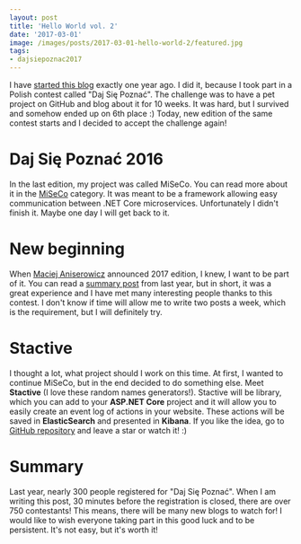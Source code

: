 ```yaml
---
layout: post
title: 'Hello World vol. 2'
date: '2017-03-01'
image: /images/posts/2017-03-01-hello-world-2/featured.jpg
tags:
- dajsiepoznac2017
---
```

I have [started this blog](/2016/02/27/hello-world/) exactly one year ago. I did it, because I took part in a Polish contest called "Daj Się Poznać". The challenge was to have a pet project on GitHub and blog about it for 10 weeks. It was hard, but I survived and somehow ended up on 6th place :) Today, new edition of the same contest starts and I decided to accept the challenge again! 

# Daj Się Poznać 2016
In the last edition, my project was called MiSeCo. You can read more about it in the [MiSeCo](/tags/#miseco) category. It was meant to be a framework allowing easy communication between .NET Core microservices. Unfortunately I didn't finish it. Maybe one day I will get back to it. 

# New beginning 
When [Maciej Aniserowicz](http://devstyle.pl) announced 2017 edition, I knew, I want to be part of it. You can read a [summary post](/2016/06/24/dajsiepoznac-summary-part-2-gala-final-thoughts/) from last year, but in short, it was a great experience and I have met many interesting people thanks to this contest. I don't know if time will allow me to write two posts a week, which is the requirement, but I will definitely try. 

# Stactive
I thought a lot, what project should I work on this time. At first, I wanted to continue MiSeCo, but in the end decided to do something else. Meet **Stactive** (I love these random names generators!). Stactive will be library, which you can add to your **ASP.NET Core** project and it will allow you to easily create an event log of actions in your website. These actions will be saved in **ElasticSearch** and presented in **Kibana**. If you like the idea, go to [GitHub repository](https://github.com/mdymel/stactive) and leave a star or watch it! :) 

# Summary
Last year, nearly 300 people registered for "Daj Się Poznać". When I am writing this post, 30 minutes before the registration is closed, there are over 750 contestants! This means, there will be many new blogs to watch for! I would like to wish everyone taking part in this good luck and to be persistent. It's not easy, but it's worth it! 
